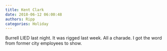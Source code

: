 ```yaml
---
title: Kent Clark
date: 2018-06-12 06:00:48
authors: Ripp
categories: Holiday
---
```


 Burrell LIED last night. It was rigged last week. All a charade.
I got the word from former city employees to show.
